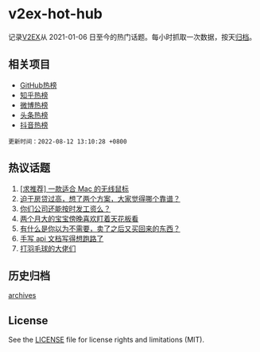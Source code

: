 # v2ex-hot-hub

 记录[V2EX](https://www.v2ex.com/)从 2021-01-06 日至今的热门话题。每小时抓取一次数据，按天[归档](archives)。
 
 ## 相关项目

- [GitHub热榜](https://github.com/lonnyzhang423/github-hot-hub)
- [知乎热榜](https://github.com/lonnyzhang423/zhihu-hot-hub)
- [微博热榜](https://github.com/lonnyzhang423/weibo-hot-hub)
- [头条热榜](https://github.com/lonnyzhang423/toutiao-hot-hub)
- [抖音热榜](https://github.com/lonnyzhang423/douyin-hot-hub)


 `更新时间：2022-08-12 13:10:28 +0800`

## 热议话题

1. [[求推荐] 一款适合 Mac 的无线鼠标](https://www.v2ex.com/t/872142)
1. [迫于房贷过高，想了两个方案，大家觉得哪个靠谱？](https://www.v2ex.com/t/872158)
1. [你们公司还能按时发工资么？](https://www.v2ex.com/t/872355)
1. [两个月大的宝宝傍晚喜欢盯着天花板看](https://www.v2ex.com/t/872317)
1. [有什么是你以为不需要，卖了之后又买回来的东西？](https://www.v2ex.com/t/872328)
1. [手写 api 文档写得想跑路了](https://www.v2ex.com/t/872274)
1. [打羽毛球的大佬们](https://www.v2ex.com/t/872332)

## 历史归档

[archives](archives)

## License

See the [LICENSE](LICENSE) file for license rights and limitations (MIT).
